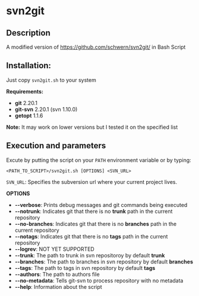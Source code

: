 # svn2git

## Description
A modified version of https://github.com/schwern/svn2git/ in Bash Script

## Installation:

Just copy ```svn2git.sh``` to your system

**Requirements:**
* **git** 2.20.1
* **git-svn** 2.20.1 (svn 1.10.0)
* **getopt** 1.1.6

**Note:**
It may work on lower versions but I tested it on the specified list

## Execution and parameters
Excute by putting the script on your ```PATH``` environment variable or by typing:

```<PATH_TO_SCRIPT>/svn2git.sh [OPTIONS] <SVN_URL>```

```SVN_URL```: Specifies the subversion url where your current project lives.

**OPTIONS**

* **--verbose**: Prints debug messages and git commands being executed
* **--notrunk**: Indicates git that there is no **trunk** path in the current repository
* **--no-branches**: Indicates git that there is no **branches** path in the current repository
* **--notags**: Indicates git that there is no **tags** path in the current repository
* **--logrev**: NOT YET SUPPORTED
* **--trunk**: The path to trunk in svn repositoroy by default **trunk**
* **--branches**: The path to branches in svn repository by default **branches**
* **--tags**: The path to tags in svn repository by default **tags**
* **--authors**: The path to authors file
* **--no-metadata**: Tells git-svn to process repository with no metadata
* **--help**: Information about the script





